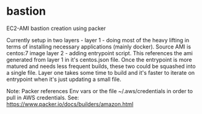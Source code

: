 # bastion
EC2-AMI bastion creation using packer

Currently setup in two layers - 
layer 1 - doing most of the heavy lifting in terms of installing necessary applications (mainly docker).  Source AMI is centos:7 image
layer 2 - adding entrypoint script.  This references the ami generated from layer 1 in it's centos.json file.
Once the entrypoint is more matured and needs less frequent builds, these two could be squashed into a single file.  Layer one takes some time to build and it's faster to iterate on entrypoint when it's just updating a small file.

Note:
Packer references Env vars or the file ~/.aws/credentials in order to pull in AWS credentials.
See: https://www.packer.io/docs/builders/amazon.html